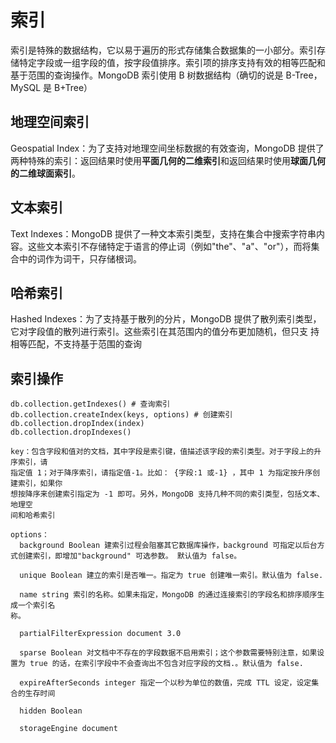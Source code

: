 # 索引

索引是特殊的数据结构，它以易于遍历的形式存储集合数据集的一小部分。索引存储特定字段或一组字段的值，按字段值排序。索引项的排序支持有效的相等匹配和基于范围的查询操作。MongoDB 索引使用 B 树数据结构（确切的说是 B-Tree，MySQL 是 B+Tree）

## 地理空间索引

Geospatial Index：为了支持对地理空间坐标数据的有效查询，MongoDB 提供了两种特殊的索引：返回结果时使用**平面几何的二维索引**和返回结果时使用**球面几何的二维球面索引**。

## 文本索引

Text Indexes：MongoDB 提供了一种文本索引类型，支持在集合中搜索字符串内容。这些文本索引不存储特定于语言的停止词（例如"the"、"a"、"or"），而将集合中的词作为词干，只存储根词。

## 哈希索引

Hashed Indexes：为了支持基于散列的分片，MongoDB 提供了散列索引类型，它对字段值的散列进行索引。这些索引在其范围内的值分布更加随机，但只支 持相等匹配，不支持基于范围的查询

## 索引操作

```mongo
db.collection.getIndexes() # 查询索引
db.collection.createIndex(keys, options) # 创建索引
db.collection.dropIndex(index)
db.collection.dropIndexes()

key：包含字段和值对的文档，其中字段是索引键，值描述该字段的索引类型。对于字段上的升序索引，请
指定值 1；对于降序索引，请指定值-1。比如： {字段:1 或-1} ，其中 1 为指定按升序创建索引，如果你
想按降序来创建索引指定为 -1 即可。另外，MongoDB 支持几种不同的索引类型，包括文本、地理空
间和哈希索引

options：
  background Boolean 建索引过程会阻塞其它数据库操作，background 可指定以后台方式创建索引，即增加"background" 可选参数。 默认值为 false。

  unique Boolean 建立的索引是否唯一。指定为 true 创建唯一索引。默认值为 false.

  name string 索引的名称。如果未指定，MongoDB 的通过连接索引的字段名和排序顺序生成一个索引名
称。

  partialFilterExpression document 3.0

  sparse Boolean 对文档中不存在的字段数据不启用索引；这个参数需要特别注意，如果设置为 true 的话，在索引字段中不会查询出不包含对应字段的文档.。默认值为 false.

  expireAfterSeconds integer 指定一个以秒为单位的数值，完成 TTL 设定，设定集合的生存时间

  hidden Boolean

  storageEngine document
```